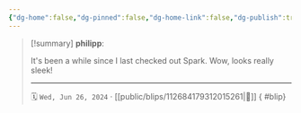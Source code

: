 ```yaml
---
{"dg-home":false,"dg-pinned":false,"dg-home-link":false,"dg-publish":true,"type":"blip","disabled rules":["yaml-title","yaml-title-alias","file-name-heading"],"title":"philipp on mastodon @ 2024-06-26","created-date":"2024-06-26T17:48:42","id":112684179312015260,"updated-date":"2025-05-02T08:50:44","dg-path":"blips/112684179312015261.md","permalink":"/blips/112684179312015261/","dgPassFrontmatter":true,"created":"2024-06-26T17:48:42","updated":"2025-05-02T08:50:44"}
---
```


> [!summary] **philipp**:
>
> It's been a while since I last checked out Spark. Wow, looks really sleek!
> - - -
>
> 🗓️ `Wed, Jun 26, 2024` · [[public/blips/112684179312015261\|🔗]]
{ #blip}

